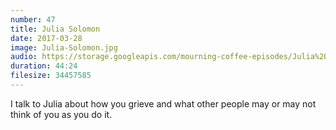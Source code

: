 ```yaml
---
number: 47
title: Julia Solomon
date: 2017-03-28
image: Julia-Solomon.jpg
audio: https://storage.googleapis.com/mourning-coffee-episodes/Julia%20Solomon%20Release.mp3
duration: 44:24
filesize: 34457585
---
```


I talk to Julia about how you grieve and what other people may or may not think of you as you do it.

